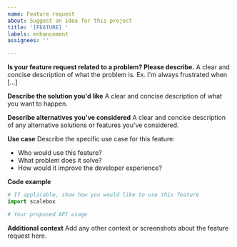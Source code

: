 ```yaml
---
name: Feature request
about: Suggest an idea for this project
title: '[FEATURE] '
labels: enhancement
assignees: ''

---
```


**Is your feature request related to a problem? Please describe.**
A clear and concise description of what the problem is. Ex. I'm always frustrated when [...]

**Describe the solution you'd like**
A clear and concise description of what you want to happen.

**Describe alternatives you've considered**
A clear and concise description of any alternative solutions or features you've considered.

**Use case**
Describe the specific use case for this feature:
- Who would use this feature?
- What problem does it solve?
- How would it improve the developer experience?

**Code example**
```python
# If applicable, show how you would like to use this feature
import scalebox

# Your proposed API usage
```

**Additional context**
Add any other context or screenshots about the feature request here.
